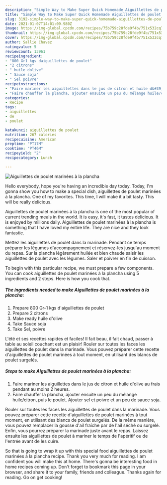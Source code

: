 ```yaml
---
description: "Simple Way to Make Super Quick Homemade Aiguillettes de poulet marinées à la plancha"
title: "Simple Way to Make Super Quick Homemade Aiguillettes de poulet marinées à la plancha"
slug: 3192-simple-way-to-make-super-quick-homemade-aiguillettes-de-poulet-marinees-a-la-plancha
date: 2021-01-07T14:01:09.980Z
image: https://img-global.cpcdn.com/recipes/75b759c28fde9f4b/751x532cq70/aiguillettes-de-poulet-marinees-a-la-plancha-photo-principale-de-la-recette.jpg
thumbnail: https://img-global.cpcdn.com/recipes/75b759c28fde9f4b/751x532cq70/aiguillettes-de-poulet-marinees-a-la-plancha-photo-principale-de-la-recette.jpg
cover: https://img-global.cpcdn.com/recipes/75b759c28fde9f4b/751x532cq70/aiguillettes-de-poulet-marinees-a-la-plancha-photo-principale-de-la-recette.jpg
author: Sallie Chavez
ratingvalue: 5
reviewcount: 13961
recipeingredient:
- "800 Gr1 kgs daiguillettes de poulet"
- "2 citrons"
- " huile dolive"
- " Sauce soja"
- " Sel poivre"
recipeinstructions:
- "Faire mariner les aiguillettes dans le jus de citron et huile d&#39;olive au frais pendant au moins 2 heures."
- "Faire chauffer la plancha, ajouter ensuite un peu du mélange huile/citron, puis le poulet. Ajouter sel et poivre et un peu de sauce soja."
categories:
- Recipe
tags:
- aiguillettes
- de
- poulet

katakunci: aiguillettes de poulet 
nutrition: 267 calories
recipecuisine: American
preptime: "PT17M"
cooktime: "PT46M"
recipeyield: "2"
recipecategory: Lunch

---
```



![Aiguillettes de poulet marinées à la plancha](https://img-global.cpcdn.com/recipes/75b759c28fde9f4b/751x532cq70/aiguillettes-de-poulet-marinees-a-la-plancha-photo-principale-de-la-recette.jpg)

Hello everybody, hope you're having an incredible day today. Today, I'm gonna show you how to make a special dish, aiguillettes de poulet marinées à la plancha. One of my favorites. This time, I will make it a bit tasty. This will be really delicious.

Aiguillettes de poulet marinées à la plancha is one of the most popular of current trending meals in the world. It is easy, it's fast, it tastes delicious. It is enjoyed by millions daily. Aiguillettes de poulet marinées à la plancha is something that I have loved my entire life. They are nice and they look fantastic.

Mettez les aiguillettes de poulet dans la marinade. Pendant ce temps préparer les légumes d&#39;accompagnement et réservez-les jusqu&#39;au moment du repas. Sur la plancha légèrement huilée et bien chaude saisir les aiguillettes de poulet avec les légumes. Saler et poivrer en fin de cuisson.


To begin with this particular recipe, we must prepare a few components. You can cook aiguillettes de poulet marinées à la plancha using 5 ingredients and 2 steps. Here is how you cook that.

<!--inarticleads1-->

##### The ingredients needed to make Aiguillettes de poulet marinées à la plancha:

1. Prepare 800 Gr-1 kgs d&#39;aiguillettes de poulet
1. Prepare 2 citrons
1. Make ready  huile d&#39;olive
1. Take  Sauce soja
1. Take  Sel, poivre


L&#39;été et ses recettes rapides et faciles! Il fait beau, il fait chaud, passer à table au soleil couchant est un plaisir! Rouler sur toutes les faces les aiguillettes de poulet dans la marinade. Vous pouvez préparer cette recette d&#39;aiguillettes de poulet marinées à tout moment, en utilisant des blancs de poulet surgelés. 

<!--inarticleads2-->

##### Steps to make Aiguillettes de poulet marinées à la plancha:

1. Faire mariner les aiguillettes dans le jus de citron et huile d&#39;olive au frais pendant au moins 2 heures.
1. Faire chauffer la plancha, ajouter ensuite un peu du mélange huile/citron, puis le poulet. Ajouter sel et poivre et un peu de sauce soja.


Rouler sur toutes les faces les aiguillettes de poulet dans la marinade. Vous pouvez préparer cette recette d&#39;aiguillettes de poulet marinées à tout moment, en utilisant des blancs de poulet surgelés. De la même manière, vous pouvez remplacer la gousse d&#39;ail fraîche par de l&#39;ail séché ou surgelé. Enfin, vous pourrez préparer la marinade juste avant le repas. Laissez ensuite les aiguillettes de poulet à mariner le temps de l&#39;apéritif ou de l&#39;entrée avant de les cuire. 

So that is going to wrap it up with this special food aiguillettes de poulet marinées à la plancha recipe. Thank you very much for reading. I am confident you will make this at home. There's gonna be interesting food in home recipes coming up. Don't forget to bookmark this page in your browser, and share it to your family, friends and colleague. Thanks again for reading. Go on get cooking!
